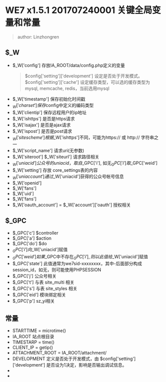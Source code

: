 WE7 x1.5.1 201707240001 关键全局变量和常量
==========================================
> author: Linzhongren

## $_W
* $_W['config'] 存放IA_ROOT/data/config.php定义的变量
  > $config['setting']['development'] 设定是否处于开发模式。  
  > $config['setting']['cache'] 设定缓存类型，可以选的缓存类型为 mysql, memcache, redis，当前选用mysql  
* $_W['timestamp'] 保存初始化时间戳
* $_W['charset'] 保存$config中定义的编码类型
* $_W['clientip'] 保存远程用户的ip地址
* $_W['ishttps'] 是否是https请求
* $_W['isajax'] 是否是ajax请求
* $_W['ispost'] 是否是post请求
* $_W['sitescheme'] 根据$_W['ishttps']不同，可能为https:// 或 http:// 字符串之一
* $_W['script_name'] 请求uri(无参数)
* $_W['siteroot'] $_W['siteurl'] 请求路径相关 
* $_W['uniacid'] 公众号的uniacid，取自$_GPC['i'], 如无$_GPC['i']取$_GPC['weid']
* $_W['setting'] 存放 core_settings表的内容
* $_W['uniaccount'] 通过$_W['uniacid']获得的公众号帐号信息
* $_W['openid']
* $_W['fans']
* $_W['uid']
* $_W['fans']
* $_W['oauth_account'] = $_W['account']['oauth'] 授权相关

## $_GPC
* $_GPC['c']  $controller
* $_GPC['a']  $action
* $_GPC['do'] $do
* $_GPC['i']  向$_W['uniacid']赋值
* $_GPC['weid'] 如果$_GPC中不存在$_GPC['i'],则以此值给$_W['uniacid']赋值
* $_GPC['state'] 此值通常为we7sid-xxxxxxxx，其中-后面部分构成session_id，如无，则可能使用PHPSESSION
* $_GPC['j'] 公众号相关
* $_GPC['t'] 与表 site_multi 相关
* $_GPC['s'] 与表 site_styles 相关
* $_GPC['eid'] 模块绑定相关
* $_GPC['p'] sz_yi相关

## 常量
* STARTTIME = microtime()
* IA_ROOT 站点根目录
* TIMESTARP = time()
* CLIENT_IP = getip()
* ATTACHMENT_ROOT = IA_ROOT/attachment/
* DEVELOPMENT 定义是否处于开发模式，由 $config['setting']['development'] 是否设为1决定，影响是否输出调试信息。
* 
* 
